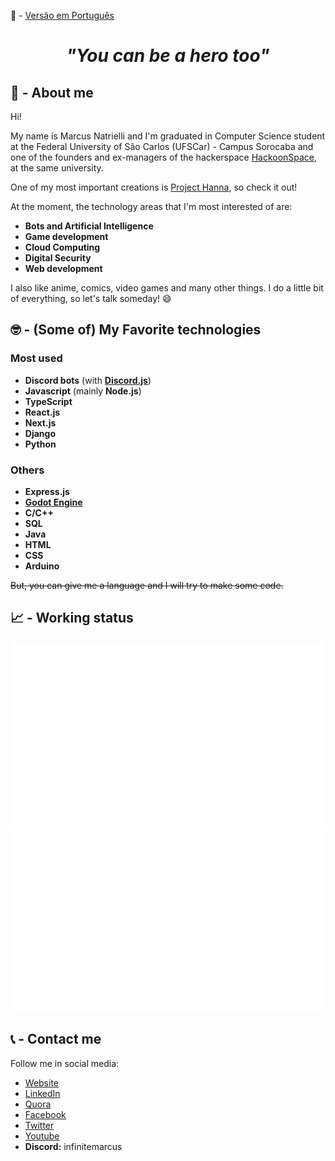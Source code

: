 
📌 - [Versão em Português](https://github.com/InfiniteMarcus/Infinitemarcus/blob/main/README_pt-br.md)

<h1 align="center">
  <p><i>"You can be a hero too"</i></p>
</h1>

## 🤔 - About me

Hi!

My name is Marcus Natrielli and I'm graduated in Computer Science student at the Federal University of São Carlos (UFSCar) - Campus Sorocaba and one of the founders and ex-managers of the hackerspace [HackoonSpace](https://www.hackoonspace.com), at the same university.

One of my most important creations is [Project Hanna](https://www.projetohanna.com/), so check it out!

At the moment, the technology areas that I'm most interested of are:
* **Bots and Artificial Intelligence**
* **Game development**
* **Cloud Computing**
* **Digital Security**
* **Web development**

I also like anime, comics, video games and many other things. I do a little bit of everything, so let's talk someday! 😄

## 🤓 - (Some of) My Favorite technologies

### Most used
* **Discord bots** (with **[Discord.js](https://github.com/discordjs/discord.js)**)
* **Javascript** (mainly **Node.js**)
* **TypeScript**
* **React.js**
* **Next.js**
* **Django**
* **Python**

### Others
* **Express.js**
* **[Godot Engine](https://godotengine.org/)**
* **C/C++**
* **SQL**
* **Java**
* **HTML**
* **CSS**
* **Arduino**

~~But, you can give me a language and I will try to make some code.~~

## 📈 - Working status

![Overview](https://github.com/Infinitemarcus/github-stats-transparent/blob/output/generated/overview.svg)
![Languages](https://github.com/Infinitemarcus/github-stats-transparent/blob/output/generated/languages.svg)

## 📞 - Contact me

Follow me in social media:

* [Website](https://www.marcusnatrielli.com/)
* [LinkedIn](https://www.linkedin.com/in/marcus-natrielli/)
* [Quora](https://www.quora.com/profile/Marcus-Vinicius-Natrielli-Garcia)
* [Facebook](https://www.facebook.com/marcus.natrielli/)
* [Twitter](https://twitter.com/MarcusNatrielli)
* [Youtube]([https://www.youtube.com/channel/UCZNG7XNAtaVwst0BTzxiHCQ](https://www.youtube.com/@marcusnatrielli))
* **Discord:** infinitemarcus

